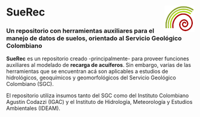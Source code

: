 <h1>
  SueRec
  <img src="LOGO_SGC.png" alt="Logo" width="80" align="right" style="margin-left: 10px;"/>
</h1>

### Un repositorio con herramientas auxiliares para el manejo de datos de suelos, orientado al Servicio Geológico Colombiano

**SueRec** es un repositorio creado -principalmente- para proveer funciones auxiliares al modelado de **recarga de acuíferos**. Sin embargo, varias de las herramientas que se encuentran acá son aplicables a estudios de hidrológicos, geoquímicos y geomorfológicos del Servicio Geológico Colombiano (SGC).

El repositorio utiliza insumos tanto del SGC como del Instituto Colombiano Agustin Codazzi (IGAC) y el Instituto de Hidrología, Meteorología y Estudios Ambientales (IDEAM).
